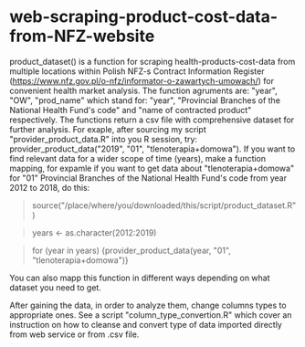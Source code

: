 # web-scraping-product-cost-data-from-NFZ-website
product_dataset() is a function for scraping health-products-cost-data from multiple locations within Polish NFZ-s Contract Information Register (https://www.nfz.gov.pl/o-nfz/informator-o-zawartych-umowach/) for convenient health market analysis. The function agruments are: "year", "OW", "prod_name" which stand for: "year", "Provincial Branches of the National Health Fund's code" and "name of contracted product" respectively. The functions return a csv file with comprehensive dataset for further analysis.
For exaple, after sourcing my script "provider_product_data.R" into you R session, try: provider_product_data("2019", "01", "tlenoterapia+domowa"). 
If you want to find relevant data for a wider scope of time (years), make a function mapping, for expamle if you want to get data about "tlenoterapia+domowa" for "01" Provincial Branches of the National Health Fund's code from year 2012 to 2018, do this:
> source("/place/where/you/downloaded/this/script/product_dataset.R")

> years <- as.character(2012:2019)

> for (year in years) {provider_product_data(year, "01", "tlenoterapia+domowa")} 

You can also mapp this function in different ways depending on what dataset you need to get.

After gaining the data, in order to analyze them, change columns types to appropriate ones. See a script "column_type_convertion.R" which cover an instruction on how to cleanse and convert type of data imported directly from web service or from .csv file.
